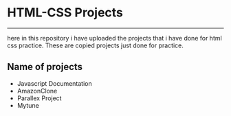 # HTML-CSS Projects 
---
here in this repository i have uploaded the projects that i have done for html css practice. These are copied projects just done for practice.
## Name of projects
 - Javascript Documentation
 - AmazonClone
 - Parallex Project
 - Mytune

 
